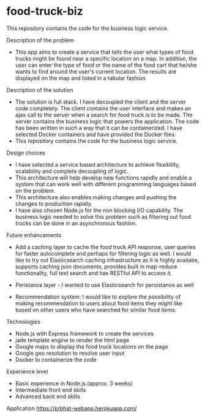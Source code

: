 # food-truck-biz
This repository contains the code for the business logic service.


Description of the problem
 - This app aims to create a service that tells the user what types of food trucks might be found near a specific location on a map. In addition, the user can enter the type of food or the name of the food cart that he/she wants to find around the user's current location. The results are displayed on the map and listed in a tabular fashion.

Description of the solution
 - The solution is full stack. I have decoupled the client and the server code completely. The client contains the user interface and makes an ajax call to the server when a search for food truck is to be made. The server contains the business logic that powers the application. The code has been written in such a way that it can be containerized. I have selected Docker containers and have provided the Docker files.
 - This repository contains the code for the business logic service.
 
 Design choices
 - I have selected a service based architecture to achieve flexibility, scalability and complete decoupling of logic. 
 - This architecture will help develop new functions rapidly and enable a system that can work well with different programming languages based on the problem. 
 - This architecture also enables making changes and pushing the changes to production rapidly. 
 - I have also chosen Node.js for the non blocking I/O capability. The business logic needed to solve this problem such as filtering out food trucks can be done in an asynchronous fashion.

Future enhancements
- Add a caching layer to cache the food truck API response, user queries for faster autocomplete and perhaps for filtering logic as well. I would like to try out Elasticsearch caching infrastructure as it is highly availabe, supports caching json documents, provides built in map-reduce functionality, full text search and has RESTful API to access it.

- Peristance layer - I wanted to use Elasticsearch for persistance as well
  
- Recommendation system: I would like to explore the possibility of making recommendation to users about food items they might like based on other users who have searched for similar food items.
  
Technologies
 - Node.js with Express framework to create the services 
 - jade template engine to render the html page
 - Google maps to display the food truck locations on the page
 - Google geo resolution to resolve user input 
 - Docker to containerize the code

Experience level
 - Basic experience in Node.js (approx. 3 weeks)
 - Intermediate front end skills
 - Advanced back end skills
 
Application
	https://prbhat-webapp.herokuapp.com/

